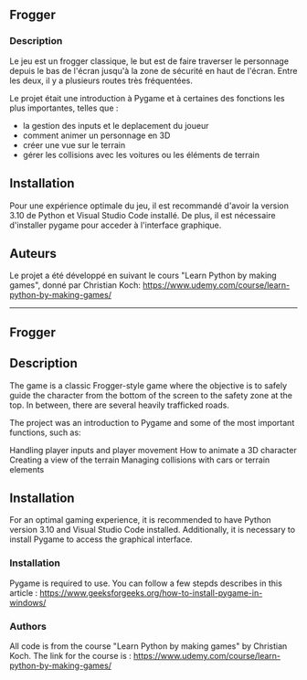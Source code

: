 
## Frogger

### Description
Le jeu est un frogger classique, le but est de faire traverser le personnage depuis le bas de l'écran jusqu'à la zone de sécurité en haut de l'écran. Entre les deux, il y a plusieurs routes très fréquentées.

Le projet était une introduction à Pygame et à certaines des fonctions les plus importantes, telles que :

- la gestion des inputs et le deplacement du joueur
- comment animer un personnage en 3D
- créer une vue sur le terrain
- gérer les collisions avec les voitures ou les éléments de terrain

## Installation
Pour une expérience optimale du jeu, il est recommandé d'avoir la version 3.10 de Python et Visual Studio Code installé. 
De plus, il est nécessaire d'installer pygame pour acceder à l'interface graphique.

## Auteurs
Le projet a été développé en suivant le cours "Learn Python by making games", donné par Christian Koch: 
https://www.udemy.com/course/learn-python-by-making-games/

---------------------------------------------------------------------------------------------------------------------------------------------------

## Frogger
## Description
The game is a classic Frogger-style game where the objective is to safely guide the character from the bottom of the screen to the safety zone at the top. In between, there are several heavily trafficked roads.

The project was an introduction to Pygame and some of the most important functions, such as:

Handling player inputs and player movement
How to animate a 3D character
Creating a view of the terrain
Managing collisions with cars or terrain elements

## Installation
For an optimal gaming experience, it is recommended to have Python version 3.10 and Visual Studio Code installed. Additionally, it is necessary to install Pygame to access the graphical interface.

### Installation
Pygame is required to use. You can follow a few stepds describes in this article : https://www.geeksforgeeks.org/how-to-install-pygame-in-windows/

### Authors
All code is from the course "Learn Python by making games" by Christian Koch. The link for the course is : https://www.udemy.com/course/learn-python-by-making-games/

